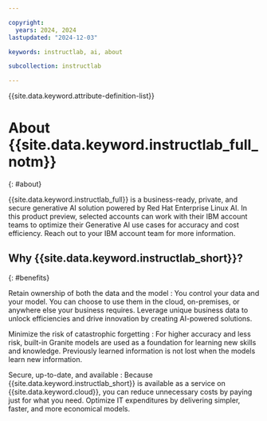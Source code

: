 ```yaml
---

copyright:
  years: 2024, 2024
lastupdated: "2024-12-03"

keywords: instructlab, ai, about

subcollection: instructlab

---
```


{{site.data.keyword.attribute-definition-list}}


# About {{site.data.keyword.instructlab_full_notm}}
{: #about}

{{site.data.keyword.instructlab_full}} is a business-ready, private, and secure generative AI solution powered by Red Hat Enterprise Linux AI. In this product preview, selected accounts can work with their IBM account teams to optimize their Generative AI use cases for accuracy and cost efficiency. Reach out to your IBM account team for more information.




## Why {{site.data.keyword.instructlab_short}}?
{: #benefits}

Retain ownership of both the data and the model
:   You control your data and your model. You can choose to use them in the cloud, on-premises, or anywhere else your business requires. Leverage unique business data to unlock efficiencies and drive innovation by creating AI-powered solutions.

Minimize the risk of catastrophic forgetting
:   For higher accuracy and less risk, built-in Granite models are used as a foundation for learning new skills and knowledge. Previously learned information is not lost when the models learn new information.

Secure, up-to-date, and available
:   Because {{site.data.keyword.instructlab_short}} is available as a service on {{site.data.keyword.cloud}}, you can reduce unnecessary costs by paying just for what you need. Optimize IT expenditures by delivering simpler, faster, and more economical models.
